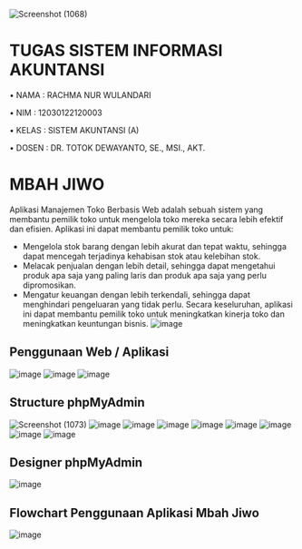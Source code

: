 ![Screenshot (1068)](https://github.com/rachmanurwulandari/SISTEM-INFORMASI-AKUNTANSI/assets/152131726/bd65ece3-775f-41a5-ab4f-2fd8fb97e60b)
# TUGAS SISTEM INFORMASI AKUNTANSI #
•	NAMA  : RACHMA NUR WULANDARI

•	NIM   : 12030122120003

•	KELAS : SISTEM AKUNTANSI (A)

•	DOSEN : DR. TOTOK DEWAYANTO, SE., MSI., AKT.
# MBAH JIWO #
Aplikasi Manajemen Toko Berbasis Web adalah sebuah sistem yang membantu pemilik toko untuk mengelola toko mereka secara lebih efektif dan efisien. Aplikasi ini dapat membantu pemilik toko untuk:
- Mengelola stok barang dengan lebih akurat dan tepat waktu, sehingga dapat mencegah terjadinya kehabisan stok atau kelebihan stok.
- Melacak penjualan dengan lebih detail, sehingga dapat mengetahui produk apa saja yang paling laris dan produk apa saja yang perlu dipromosikan.
- Mengatur keuangan dengan lebih terkendali, sehingga dapat menghindari pengeluaran yang tidak perlu.
Secara keseluruhan, aplikasi ini dapat membantu pemilik toko untuk meningkatkan kinerja toko dan meningkatkan keuntungan bisnis.
![image](https://github.com/rachmanurwulandari/SISTEM-INFORMASI-AKUNTANSI/assets/152131726/7dec6106-31d4-45d5-b73f-bbaba1d61649)
## Penggunaan Web / Aplikasi
![image](https://github.com/rachmanurwulandari/SISTEM-INFORMASI-AKUNTANSI/assets/152131726/fe85acdc-be80-4f18-b468-332c58504565)
![image](https://github.com/rachmanurwulandari/SISTEM-INFORMASI-AKUNTANSI/assets/152131726/cd7c5e28-4c25-4649-9a1e-559d5b1465db)
![image](https://github.com/rachmanurwulandari/SISTEM-INFORMASI-AKUNTANSI/assets/152131726/f09a124f-8133-4c97-89c6-0d29d13cc139)
## Structure phpMyAdmin
![Screenshot (1073)](https://github.com/rachmanurwulandari/SISTEM-INFORMASI-AKUNTANSI/assets/152131726/cfde40c7-2b98-46a7-a244-b54ccbbac619)
![image](https://github.com/rachmanurwulandari/SISTEM-INFORMASI-AKUNTANSI/assets/152131726/619b6fe1-e9e0-43a0-9dbb-c0e95be51fb2)
![image](https://github.com/rachmanurwulandari/SISTEM-INFORMASI-AKUNTANSI/assets/152131726/0ba88283-18de-4400-b494-a45e9d20e96c)
![image](https://github.com/rachmanurwulandari/SISTEM-INFORMASI-AKUNTANSI/assets/152131726/d063e522-f514-4860-bd70-a89dc21bdcb3)
![image](https://github.com/rachmanurwulandari/SISTEM-INFORMASI-AKUNTANSI/assets/152131726/79f29790-bdbd-4d32-bed7-b61bbf67dc45)
![image](https://github.com/rachmanurwulandari/SISTEM-INFORMASI-AKUNTANSI/assets/152131726/8b576ad2-e307-4fd8-ba46-4c2eaedaf75d)
![image](https://github.com/rachmanurwulandari/SISTEM-INFORMASI-AKUNTANSI/assets/152131726/01563e30-4a12-4e31-9247-371e4ea09806)
![image](https://github.com/rachmanurwulandari/SISTEM-INFORMASI-AKUNTANSI/assets/152131726/78a1d175-6d12-4d26-9d58-86c722ae5fd7)
![image](https://github.com/rachmanurwulandari/SISTEM-INFORMASI-AKUNTANSI/assets/152131726/84cc109e-d2f2-4585-a8c3-a78fc8b4b9a0)
## Designer phpMyAdmin
![image](https://github.com/rachmanurwulandari/SISTEM-INFORMASI-AKUNTANSI/assets/152131726/9c76d3c3-66ef-443d-b41f-1d08d328cffd)

## Flowchart Penggunaan Aplikasi Mbah Jiwo
![image](https://github.com/rachmanurwulandari/SISTEM-INFORMASI-AKUNTANSI/assets/152131726/8e7df166-fc76-4ea8-9503-f03bb5699735)

